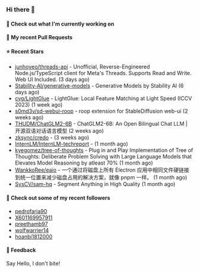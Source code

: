 ### Hi there 👋

#### 👷 Check out what I'm currently working on

#### 🔨 My recent Pull Requests


#### ⭐ Recent Stars

- [junhoyeo/threads-api](https://github.com/junhoyeo/threads-api) - Unofficial, Reverse-Engineered Node.js/TypeScript client for Meta&#39;s Threads. Supports Read and Write. Web UI Included. (3 days ago)
- [Stability-AI/generative-models](https://github.com/Stability-AI/generative-models) - Generative Models by Stability AI (6 days ago)
- [cvg/LightGlue](https://github.com/cvg/LightGlue) - LightGlue: Local Feature Matching at Light Speed (ICCV 2023) (1 week ago)
- [s0md3v/sd-webui-roop](https://github.com/s0md3v/sd-webui-roop) - roop extension for StableDiffusion web-ui (2 weeks ago)
- [THUDM/ChatGLM2-6B](https://github.com/THUDM/ChatGLM2-6B) - ChatGLM2-6B: An Open Bilingual Chat LLM | 开源双语对话语言模型 (2 weeks ago)
- [zksync/credo](https://github.com/zksync/credo) -  (3 weeks ago)
- [InternLM/InternLM-techreport](https://github.com/InternLM/InternLM-techreport) -  (1 month ago)
- [kyegomez/tree-of-thoughts](https://github.com/kyegomez/tree-of-thoughts) - Plug in and Play Implementation of Tree of Thoughts: Deliberate Problem Solving with Large Language Models that Elevates Model Reasoning by atleast 70%  (1 month ago)
- [WankkoRee/eaio](https://github.com/WankkoRee/eaio) - 一个通过将磁盘上所有 Electron 应用中相同文件硬链接到统一位置来减少磁盘占用的解决方案，就像 pnpm 一样。 (1 month ago)
- [SysCV/sam-hq](https://github.com/SysCV/sam-hq) - Segment Anything in High Quality (1 month ago)

#### 👯 Check out some of my recent followers

- [pedrofaria90](https://github.com/pedrofaria90)
- [X601169957911](https://github.com/X601169957911)
- [preethamb97](https://github.com/preethamb97)
- [wolfwarrier14](https://github.com/wolfwarrier14)
- [hoanbi1812000](https://github.com/hoanbi1812000)

#### 💬 Feedback

Say Hello, I don't bite!